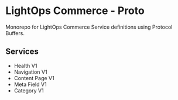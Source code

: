 # LightOps Commerce - Proto

Monorepo for LightOps Commerce Service definitions using Protocol Buffers.

## Services

- Health V1
- Navigation V1
- Content Page V1
- Meta Field V1
- Category V1
